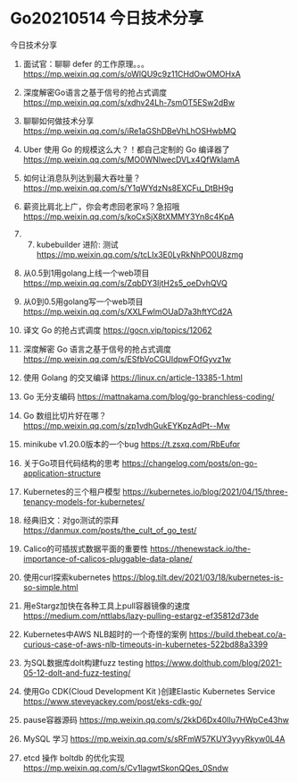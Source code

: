 # Go20210514 今日技术分享




今日技术分享

1. 面试官：聊聊 defer 的工作原理。。。
https://mp.weixin.qq.com/s/oWlQU9c9z11CHdOwOMOHxA

2. 深度解密Go语言之基于信号的抢占式调度
https://mp.weixin.qq.com/s/xdhv24Lh-7smOT5ESw2dBw

3. 聊聊如何做技术分享
https://mp.weixin.qq.com/s/iRe1aGShDBeVhLhOSHwbMQ

4. Uber 使用 Go 的规模这么大？！都自己定制的 Go 编译器了
https://mp.weixin.qq.com/s/MO0WNlwecDVLx4QfWklamA

5. 如何让消息队列达到最大吞吐量？
https://mp.weixin.qq.com/s/Y1qWYdzNs8EXCFu_DtBH9g

6. 薪资比肩北上广，你会考虑回老家吗？急招哦
https://mp.weixin.qq.com/s/koCxSjX8tXMMY3Yn8c4KpA

7. 7. kubebuilder 进阶: 测试
https://mp.weixin.qq.com/s/tcLIx3E0LyRkNhPO0U8zmg

8. 从0.5到1用golang上线一个web项目
https://mp.weixin.qq.com/s/ZqbDY3IjtH2s5_oeDvhQVQ

9. 从0到0.5用golang写一个web项目
https://mp.weixin.qq.com/s/XXLFwlmOUaD7a3hftYCd2A

10. 译文 Go 的抢占式调度
https://gocn.vip/topics/12062

11. 深度解密 Go 语言之基于信号的抢占式调度
https://mp.weixin.qq.com/s/ESfbVoCGUIdpwFOfGyvz1w

12. 使用 Golang 的交叉编译
https://linux.cn/article-13385-1.html

13. Go 无分支编码
https://mattnakama.com/blog/go-branchless-coding/

14. Go 数组比切片好在哪？
https://mp.weixin.qq.com/s/zp1vdhGukEYKpzAdPt--Mw

15. minikube v1.20.0版本的一个bug
https://t.zsxq.com/RbEufqr

16. 关于Go项目代码结构的思考
https://changelog.com/posts/on-go-application-structure

17. Kubernetes的三个租户模型
https://kubernetes.io/blog/2021/04/15/three-tenancy-models-for-kubernetes/

18. 经典旧文：对go测试的崇拜
https://danmux.com/posts/the_cult_of_go_test/

19. Calico的可插拔式数据平面的重要性
https://thenewstack.io/the-importance-of-calicos-pluggable-data-plane/

20. 使用curl探索kubernetes
https://blog.tilt.dev/2021/03/18/kubernetes-is-so-simple.html

21. 用eStargz加快在各种工具上pull容器镜像的速度
https://medium.com/nttlabs/lazy-pulling-estargz-ef35812d73de

22. Kubernetes中AWS NLB超时的一个奇怪的案例
https://build.thebeat.co/a-curious-case-of-aws-nlb-timeouts-in-kubernetes-522bd88a3399

23. 为SQL数据库dolt构建fuzz testing
https://www.dolthub.com/blog/2021-05-12-dolt-and-fuzz-testing/

24. 使用Go CDK(Cloud Development Kit )创建Elastic Kubernetes Service
https://www.steveyackey.com/post/eks-cdk-go/

25. pause容器源码
https://mp.weixin.qq.com/s/2kkD6Dx40Ilu7HWpCe43hw

26. MySQL 学习
https://mp.weixin.qq.com/s/sRFmW57KUY3yyyRkyw0L4A

27. etcd 操作 boltdb 的优化实现
https://mp.weixin.qq.com/s/Cv1lagwtSkonQQes_0Sndw
